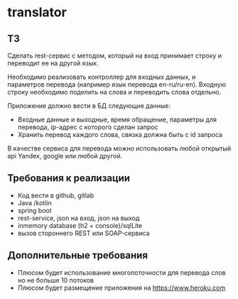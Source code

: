 # translator
## ТЗ
Сделать rest-сервис с методом, который на вход принимает строку и переводит ее на другой язык. 

Необходимо реализовать контроллер для входных данных, и параметров перевода (например язык перевода en-ru/ru-en). 
Входную строку необходимо поделить на слова и переводить слова отдельно.

Приложение должно вести в БД следующие данные:

- Входные данные и выходные, время обращение, параметры для перевода, ip-адрес с которого сделан запрос
- Хранить перевод каждого слова, связка должна быть с id запроса 

В качестве сервиса для перевода можно использовать любой открытый api Yandex, google или любой другой.

## Требования к реализации
- Код вести в github, gitlab
- Java /kotlin
- spring boot
- rest-service, json на вход, json на выход
- inmemory database (h2 + console)/sqlLite
- вызов стороннего REST или SOAP-сервиса
## Дополнительные требования
- Плюсом будет использование многопоточности для перевода слов но не больше 10 потоков
- Плюсом будет размещение приложения на https://www.heroku.com
